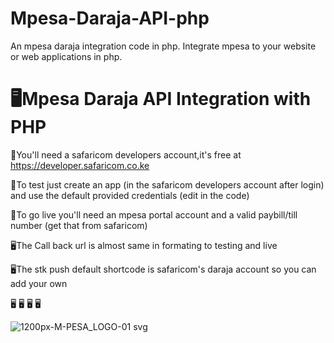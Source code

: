 # Mpesa-Daraja-API-php
An mpesa daraja integration code  in php. Integrate mpesa to your website or web applications in php.

# 🖥️Mpesa Daraja API Integration with PHP

🔰You'll need  a safaricom developers account,it's free at https://developer.safaricom.co.ke

🔰To test just create an app (in the safaricom developers account after login) and use the default provided credentials (edit in the code)

🔰To go live you'll need an mpesa portal account and a valid paybill/till number (get that from safaricom)

🖥️The Call back url is almost same in formating to testing and live

🖥️The stk push default shortcode is safaricom's daraja account so you can add your own

🖥️
🖥️
🖥️
🖥️

![1200px-M-PESA_LOGO-01 svg](https://user-images.githubusercontent.com/97826144/179348147-5d51b2af-8e76-4f8e-858e-4d37420b59b8.png)
